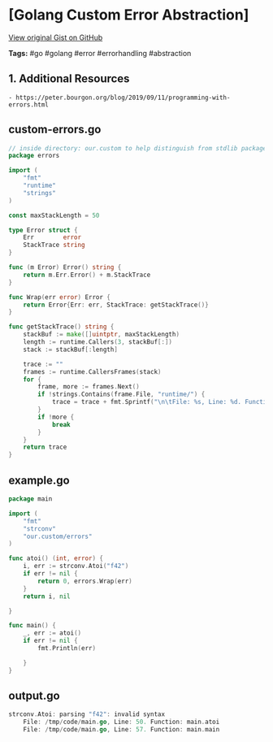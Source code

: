 # [Golang Custom Error Abstraction] 

[View original Gist on GitHub](https://gist.github.com/Integralist/2a316428696daccd66e5df8df02abb3f)

**Tags:** #go #golang #error #errorhandling #abstraction

## 1. Additional Resources

``` additional resources
- https://peter.bourgon.org/blog/2019/09/11/programming-with-errors.html
```

## custom-errors.go

```go
// inside directory: our.custom to help distinguish from stdlib package of the same name
package errors

import (
    "fmt"
    "runtime"
    "strings"
)

const maxStackLength = 50

type Error struct {
    Err        error
    StackTrace string
}

func (m Error) Error() string {
    return m.Err.Error() + m.StackTrace
}

func Wrap(err error) Error {
    return Error{Err: err, StackTrace: getStackTrace()}
}

func getStackTrace() string {
    stackBuf := make([]uintptr, maxStackLength)
    length := runtime.Callers(3, stackBuf[:])
    stack := stackBuf[:length]

    trace := ""
    frames := runtime.CallersFrames(stack)
    for {
        frame, more := frames.Next()
        if !strings.Contains(frame.File, "runtime/") {
            trace = trace + fmt.Sprintf("\n\tFile: %s, Line: %d. Function: %s", frame.File, frame.Line, frame.Function)
        }
        if !more {
            break
        }
    }
    return trace
}
```

## example.go

```go
package main

import (
    "fmt"
    "strconv"
    "our.custom/errors" 
)

func atoi() (int, error) {
	i, err := strconv.Atoi("f42")
	if err != nil {
		return 0, errors.Wrap(err) 
	}
	return i, nil

}

func main() {
	_, err := atoi()
	if err != nil {
		fmt.Println(err)

	}
}
```

## output.go

```go
strconv.Atoi: parsing "f42": invalid syntax
    File: /tmp/code/main.go, Line: 50. Function: main.atoi
    File: /tmp/code/main.go, Line: 57. Function: main.main
```

